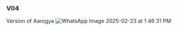 ### V04
Version of Aarogya
![WhatsApp Image 2025-02-23 at 1 46 31 PM](https://github.com/user-attachments/assets/9f129d45-91a0-45c2-8c29-76be4cd92cbe)
